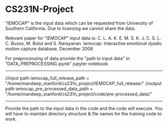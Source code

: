 # CS231N-Project

"IEMOCAP" is the input data which can be requested from University of Southern California. Due to licensing we cannot share the data.

Relevant paper for "IEMOCAP" input data is:
C. L. A. K. E. M. S. K. J. C. S. L. C. Busso, M. Bulut and
S. Narayanan. Iemocap: Interactive emotional dyadic motion
capture database, December 2008


For preprocessing of data provide the "path to input data" in "DATA_PREPROCESSING.ipynb" jupyter notebook.
*********************
//input path
iemocap_full_release_path = "/home/mandeep_stanford/cs231n_project/IEMOCAP_full_release/"
//output path
iemocap_pre_processed_data_path = "/home/mandeep_stanford/cs231n_project/code/pre-processed_data/"
*********************

Provide the path to the input data in the code and the code will execute. You will have to maintain directory structure & file names for the training code to work.
